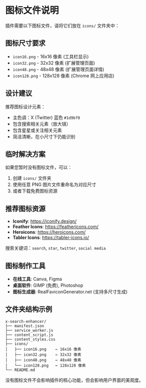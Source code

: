# 图标文件说明

插件需要以下图标文件，请将它们放在 `icons/` 文件夹中：

## 图标尺寸要求

- `icon16.png` - 16x16 像素 (工具栏显示)
- `icon32.png` - 32x32 像素 (扩展管理页面)
- `icon48.png` - 48x48 像素 (扩展管理页面详情)
- `icon128.png` - 128x128 像素 (Chrome 网上应用店)

## 设计建议

推荐图标设计元素：
- 主色调：X (Twitter) 蓝色 `#1d9bf0`
- 包含搜索相关元素（放大镜）
- 包含星星或关注相关元素
- 简洁清晰，在小尺寸下仍能识别

## 临时解决方案

如果您暂时没有图标文件，可以：

1. 创建 `icons/` 文件夹
2. 使用任意 PNG 图片文件重命名为对应尺寸
3. 或者下载免费图标资源

## 推荐图标资源

- **Iconify**: https://iconify.design/
- **Feather Icons**: https://feathericons.com/
- **Heroicons**: https://heroicons.com/
- **Tabler Icons**: https://tabler-icons.io/

搜索关键词：`search`, `star`, `twitter`, `social media`

## 图标制作工具

- **在线工具**: Canva, Figma
- **桌面软件**: GIMP (免费), Photoshop
- **图标生成器**: RealFaviconGenerator.net (支持多尺寸生成)

## 文件夹结构示例

```
x-search-enhancer/
├── manifest.json
├── service_worker.js
├── content_script.js
├── content_styles.css
├── icons/
│   ├── icon16.png    ← 16x16 像素
│   ├── icon32.png    ← 32x32 像素
│   ├── icon48.png    ← 48x48 像素
│   └── icon128.png   ← 128x128 像素
└── README.md
```

没有图标文件不会影响插件的核心功能，但会影响用户界面的美观度。
